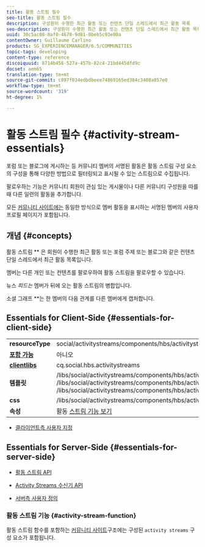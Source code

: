 ```yaml
---
title: 활동 스트림 필수
seo-title: 활동 스트림 필수
description: 구성원이 수행한 최근 활동 또는 컨텐츠 단일 스레드에서 최근 활동 목록
seo-description: 구성원이 수행한 최근 활동 또는 컨텐츠 단일 스레드에서 최근 활동 목록
uuid: 30c5ac08-0af0-4670-9d81-0beb5c93e00a
contentOwner: Guillaume Carlino
products: SG_EXPERIENCEMANAGER/6.5/COMMUNITIES
topic-tags: developing
content-type: reference
discoiquuid: 8714b456-527a-457b-82c4-21bd445dfd9c
docset: aem65
translation-type: tm+mt
source-git-commit: c897f034edbdbeee74869165ed384c3408a857e0
workflow-type: tm+mt
source-wordcount: '319'
ht-degree: 1%

---
```



# 활동 스트림 필수 {#activity-stream-essentials}

포럼 또는 블로그에 게시하는 등 커뮤니티 멤버의 서명된 활동은 활동 스트림 구성 요소의 구성을 통해 다양한 방법으로 필터링되고 표시될 수 있는 스트림으로 수집됩니다.

팔로우하는 기능은 커뮤니티 회원이 관심 있는 게시물이나 다른 커뮤니티 구성원을 따를 때 다른 일련의 활동을 추가합니다.

모든 [커뮤니티 사이트에는](/help/communities/overview.md#communitiessites) 동일한 방식으로 멤버 활동을 표시하는 서명된 멤버의 사용자 프로필 페이지가 포함됩니다.

## 개념 {#concepts}

활동 스트림 ** 은 회원이 수행한 최근 활동 또는 포럼 주제 또는 블로그와 같은 컨텐츠 단일 스레드에서 최근 활동 목록입니다.

멤버는 다른 개인 또는 컨텐츠를 팔로우하여 활동 스트림을 팔로우할 수 있습니다.

뉴스 *피드는* 멤버가 뒤에 오는 활동 스트림의 병합입니다.

소셜 그래프 *[](/help/communities/essentials-socialgraph.md)*는 한 멤버의 다음 관계를 다른 멤버에게 캡처합니다.

## Essentials for Client-Side {#essentials-for-client-side}

<table>
 <tbody>
  <tr>
   <td> <strong>resourceType</strong></td>
   <td>social/activitystreams/components/hbs/activitystreams</td>
  </tr>
  <tr>
   <td> <a href="/help/communities/scf.md#add-or-include-a-communities-component"><strong>포함 가능</strong></a></td>
   <td>아니오</td>
  </tr>
  <tr>
   <td> <a href="/help/communities/clientlibs.md"><strong>clientlibs</strong></a></td>
   <td>cq.social.hbs.activitystreams</td>
  </tr>
  <tr>
   <td> <strong>템플릿</strong></td>
   <td> /libs/social/activitystreams/components/hbs/activitystreams/activitystreams.hbs<br /> /libs/social/activitystreams/components/hbs/activitystreams/activity/activity-title.hbs<br /> /libs/social/activitystreams/components/hbs/activitystreams/activity/activity.hbs</td>
  </tr>
  <tr>
   <td> <strong>css</strong></td>
   <td> /libs/social/activitystreams/components/hbs/activitystreams/clientlibs/activitystreams.css</td>
  </tr>
  <tr>
   <td><strong> 속성</strong></td>
   <td>활동 <a href="/help/communities/activities.md">스트림 기능 보기</a></td>
  </tr>
 </tbody>
</table>

* [클라이언트측 사용자 지정](/help/communities/client-customize.md)

## Essentials for Server-Side {#essentials-for-server-side}

* [활동 스트림 API](https://helpx.adobe.com/experience-manager/6-5/sites/developing/using/reference-materials/javadoc/com/adobe/cq/social/activitystreams/api/package-frame.html)

* [Activity Streams 수신기 API](https://helpx.adobe.com/experience-manager/6-5/sites/developing/using/reference-materials/javadoc/com/adobe/cq/social/activitystreams/listener/api/package-frame.html)

* [서버측 사용자 정의](/help/communities/server-customize.md)

### 활동 스트림 기능 {#activity-stream-function}

활동 스트림 함수를 포함하는 [커뮤니티 사이트](/help/communities/functions.md#activity-stream-function)구조에는 구성된 `activity streams` 구성 요소가 포함됩니다.
